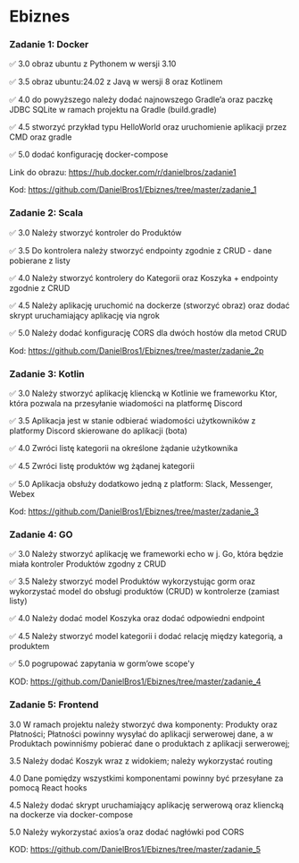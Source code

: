 # Ebiznes 



### Zadanie 1: Docker
✅ 3.0 obraz ubuntu z Pythonem w wersji 3.10

✅ 3.5 obraz ubuntu:24.02 z Javą w wersji 8 oraz Kotlinem

✅ 4.0 do powyższego należy dodać najnowszego Gradle’a oraz paczkę JDBC
SQLite w ramach projektu na Gradle (build.gradle)

✅ 4.5 stworzyć przykład typu HelloWorld oraz uruchomienie aplikacji
przez CMD oraz gradle

✅ 5.0 dodać konfigurację docker-compose

Link do obrazu: https://hub.docker.com/r/danielbros/zadanie1

Kod: https://github.com/DanielBros1/Ebiznes/tree/master/zadanie_1

### Zadanie 2: Scala
✅ 3.0 Należy stworzyć kontroler do Produktów

✅ 3.5 Do kontrolera należy stworzyć endpointy zgodnie z CRUD - dane pobierane z listy

✅ 4.0 Należy stworzyć kontrolery do Kategorii oraz Koszyka + endpointy zgodnie z CRUD

✅ 4.5 Należy aplikację uruchomić na dockerze (stworzyć obraz) oraz dodać skrypt uruchamiający aplikację via ngrok

✅ 5.0 Należy dodać konfigurację CORS dla dwóch hostów dla metod CRUD

Kod: https://github.com/DanielBros1/Ebiznes/tree/master/zadanie_2p

### Zadanie 3: Kotlin
✅ 3.0 Należy stworzyć aplikację kliencką w Kotlinie we frameworku Ktor, która pozwala na przesyłanie wiadomości na platformę Discord

✅ 3.5 Aplikacja jest w stanie odbierać wiadomości użytkowników z platformy Discord skierowane do aplikacji (bota)

✅ 4.0 Zwróci listę kategorii na określone żądanie użytkownika

✅ 4.5 Zwróci listę produktów wg żądanej kategorii

✅ 5.0 Aplikacja obsłuży dodatkowo jedną z platform: Slack, Messenger, Webex

Kod: https://github.com/DanielBros1/Ebiznes/tree/master/zadanie_3

### Zadanie 4: GO
✅ 3.0 Należy stworzyć aplikację we frameworki echo w j. Go, która będzie miała kontroler Produktów zgodny z CRUD

✅ 3.5 Należy stworzyć model Produktów wykorzystując gorm oraz
wykorzystać model do obsługi produktów (CRUD) w kontrolerze (zamiast
listy)

✅ 4.0 Należy dodać model Koszyka oraz dodać odpowiedni endpoint

✅ 4.5 Należy stworzyć model kategorii i dodać relację między kategorią,
a produktem

✅ 5.0 pogrupować zapytania w gorm’owe scope'y

KOD: https://github.com/DanielBros1/Ebiznes/tree/master/zadanie_4

### Zadanie 5: Frontend
3.0 W ramach projektu należy stworzyć dwa komponenty: Produkty oraz Płatności; Płatności powinny wysyłać do aplikacji serwerowej dane, a w Produktach powinniśmy pobierać dane o produktach z aplikacji serwerowej;

3.5 Należy dodać Koszyk wraz z widokiem; należy wykorzystać routing

4.0 Dane pomiędzy wszystkimi komponentami powinny być przesyłane za pomocą React hooks

4.5 Należy dodać skrypt uruchamiający aplikację serwerową oraz kliencką na dockerze via docker-compose

5.0 Należy wykorzystać axios’a oraz dodać nagłówki pod CORS

KOD: https://github.com/DanielBros1/Ebiznes/tree/master/zadanie_5


